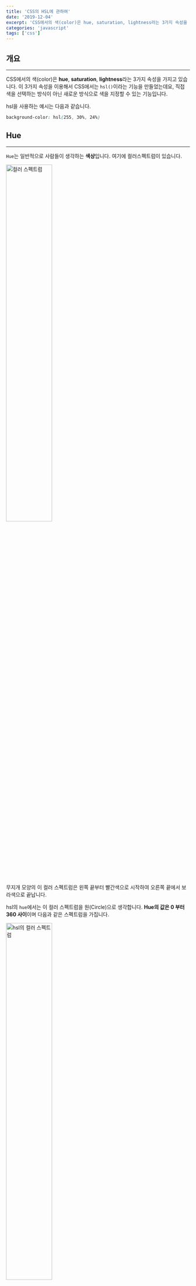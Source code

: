 ```yaml
---
title: 'CSS의 HSL에 관하여'
date: '2019-12-04'
excerpt: 'CSS에서의 색(color)은 hue, saturation, lightness라는 3가지 속성을 가지고 있습니다. 이 3가지 속성을 이용해서 CSS에서는 hsl()이라는 기능을 만들었는데요, 직접 색을 선택하는 방식이 아닌 새로운 방식으로 색을 지정할 수 있는 기능입니다.'
categories: 'javascript'
tags: ['css']
---
```


## 개요
---
CSS에서의 색(color)은 **hue**, **saturation**, **lightness**라는 3가지 속성을 가지고 있습니다. 이 3가지 속성을 이용해서 CSS에서는 `hsl()`이라는 기능을 만들었는데요, 직접 색을 선택하는 방식이 아닌 새로운 방식으로 색을 지정할 수 있는 기능입니다.

hsl을 사용하는 예시는 다음과 같습니다.
~~~css
background-color: hsl(255, 30%, 24%)
~~~

## Hue
---
`Hue`는 일반적으로 사람들이 생각하는 **색상**입니다. 
여기에 컬러스펙트럼이 있습니다. 

<img src="/images/posts/CSS의 HSL에 관하여1.jpg" alt="컬러 스펙트럼" width="50%">

무지개 모양의 이 컬러 스펙트럼은 왼쪽 끝부터 빨간색으로 시작하여 오른쪽 끝에서 보라색으로 끝납니다. 

hsl의 `hue`에서는 이 컬러 스펙트럼을 원(Circle)으로 생각합니다. **Hue의 값은 0 부터 360 사이**이며 다음과 같은 스펙트럼을 가집니다.

<img src="/images/posts/CSS의 HSL에 관하여2.jpg" alt="hsl의 컬러 스펙트럼" width="50%">
<br><br>
<div class='alert alert-info d-inline-block'>
이 스펙트럼을 hsl 컬러 휠(Wheel)이라고 부르기도 합니다.
</div>

## Saturation
---
`Saturation`은 **포화**라는 의미를 가지고 있습니다. HSL에서 `Saturation`은 색상에 **gray**가 얼마나 들어가 있는지를 의미합니다. 완전히 포화된(Fully saturated) 색상(100%)은 gray가 없다는 것으로, 최소한으로 포화된 색상(0%)은 gray로 가득 차 있다는 것으로 정의합니다. 따라서 `Saturation`은 0% 와 100% 사이의 값을 갇습니다.

<img src="/images/posts/CSS의 HSL에 관하여3.jpg" alt="컬러 스펙트럼" width="50%">

## Lightness
---
마지막으로 `Lightness`는 색상 안의 흰색(white) 혹은 검은색(black)의 양을 의미합니다. 50%를 본연의 색이라고 하였을때, `Lightness` 0%는 본연의 색상에 최대한 검은색을 추가한, 100%는 본연의 색상에 최대한 흰색을 추가한 것을 의미합니다.
<img src="/images/posts/CSS의 HSL에 관하여4.jpg" alt="Lightness 예시" width="50%">

## hsl 예시
---
이하에 hsl의 몇가지 예시를 작성하였습니다.

| <center>Color</center> | <center>hsl </center> |             <center>Result    </center>             |
| :--------------------: | :-------------------: | :-------------------------------------------------: |
|          red           |   hsl(0, 100%, 50%)   |   <button class ="ex" id="red" disabled></button>   |
|         yellow         |  hsl(60, 100%, 50%)   | <button class ="ex" id="yellow" disabled></button>  |
|         green          |  hsl(120, 100%, 50%)  |  <button class ="ex" id="green" disabled></button>  |
|          cyan          |  hsl(180, 100%, 50%)  |  <button class ="ex" id="cyan" disabled></button>   |
|          blue          |  hsl(240, 100%, 50%)  |  <button class ="ex" id="blue" disabled></button>   |
|        magenta         |  hsl(300, 100%, 50%)  | <button class ="ex" id="magneta" disabled></button> |


<!-- Main content-->

<!-- Javascript -->

<!-- Javascript -->

<!-- CSS -->
<style>
#red{
    background-color:hsl(0, 100%, 50%);
}
#yellow{
    background-color:hsl(60, 100%, 50%);
}
#green{
    background-color:hsl(120, 100%, 50%);
}
#cyan{
    background-color:hsl(180, 100%, 50%);
}
#blue{
    background-color:hsl(240, 100%, 50%);
}
#magneta{
    background-color:hsl(300, 100%, 50%);
}
.ex{
    width:120px;
    height:35px;
    border:none;
    border-radius: 3px;
}
</style>
<!-- CSS -->
